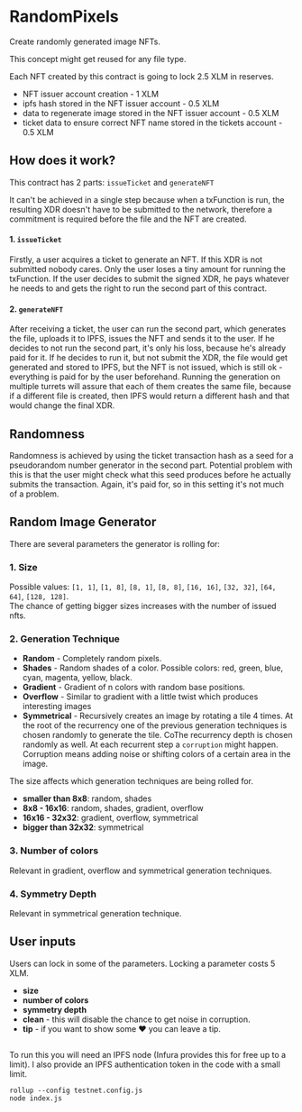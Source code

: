 # RandomPixels

Create randomly generated image NFTs.

This concept might get reused for any file type.

Each NFT created by this contract is going to lock 2.5 XLM in reserves.
- NFT issuer account creation - 1 XLM
- ipfs hash stored in the NFT issuer account - 0.5 XLM
- data to regenerate image stored in the NFT issuer account - 0.5 XLM
- ticket data to ensure correct NFT name stored in the tickets account - 0.5 XLM

## How does it work?

This contract has 2 parts: `issueTicket` and `generateNFT`

It can't be achieved in a single step because when a txFunction is run, the resulting XDR doesn't have to be submitted to the network, therefore a commitment is required before the file and the NFT are created.

#### 1. `issueTicket`

Firstly, a user acquires a ticket to generate an NFT. If this XDR is not submitted nobody cares. Only the user loses a tiny amount for running the txFunction. If the user decides to submit the signed XDR, he pays whatever he needs to and gets the right to run the second part of this contract.

#### 2. `generateNFT`

After receiving a ticket, the user can run the second part, which generates the file, uploads it to IPFS, issues the NFT and sends it to the user. If he decides to not run the second part, it's only his loss, because he's already paid for it. If he decides to run it, but not submit the XDR, the file would get generated and stored to IPFS, but the NFT is not issued, which is still ok - everything is paid for by the user beforehand. Running the generation on multiple turrets will assure that each of them creates the same file, because if a different file is created, then IPFS would return a different hash and that would change the final XDR.

## Randomness

Randomness is achieved by using the ticket transaction hash as a seed for a pseudorandom number generator in the second part. Potential problem with this is that the user might check what this seed produces before he actually submits the transaction. Again, it's paid for, so in this setting it's not much of a problem.

## Random Image Generator

There are several parameters the generator is rolling for:
### 1. Size
Possible values: `[1, 1]`, `[1, 8]`, `[8, 1]`, `[8, 8]`, `[16, 16]`, `[32, 32]`, `[64, 64]`, `[128, 128]`.  
The chance of getting bigger sizes increases with the number of issued nfts.

### 2. Generation Technique
- **Random** - Completely random pixels.
- **Shades** - Random shades of a color. Possible colors: red, green, blue, cyan, magenta, yellow, black.
- **Gradient** - Gradient of n colors with random base positions.
- **Overflow** - Similar to gradient with a little twist which produces interesting images
- **Symmetrical** - Recursively creates an image by rotating a tile 4 times. At the root of the recurrency one of the previous generation techniques is chosen randomly to generate the tile. CoThe recurrency depth is chosen randomly as well. At each recurrent step a `corruption` might happen. Corruption means adding noise or shifting colors of a certain area in the image.


The size affects which generation techniques are being rolled for.
- **smaller than 8x8**: random, shades
- **8x8 - 16x16**: random, shades, gradient, overflow
- **16x16 - 32x32**: gradient, overflow, symmetrical
- **bigger than 32x32**: symmetrical

### 3. Number of colors
Relevant in gradient, overflow and symmetrical generation techniques.

### 4. Symmetry Depth
Relevant in symmetrical generation technique.

## User inputs
Users can lock in some of the parameters. Locking a parameter costs 5 XLM.
- **size**
- **number of colors**
- **symmetry depth**
- **clean** - this will disable the chance to get noise in corruption.
- **tip** - if you want to show some ❤️ you can leave a tip.

## 
To run this you will need an IPFS node (Infura provides this for free up to a limit). I also provide an IPFS authentication token in the code with a small limit.

```
rollup --config testnet.config.js  
node index.js
```
